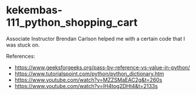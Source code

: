 # kekembas-111_python_shopping_cart

Associate Instructor Brendan Carlson helped me with a certain code that I was stuck on.

References:

 - https://www.geeksforgeeks.org/pass-by-reference-vs-value-in-python/
 - https://www.tutorialspoint.com/python/python_dictionary.htm
 - https://www.youtube.com/watch?v=MZZSMaEAC2g&t=260s
 - https://www.youtube.com/watch?v=IH4tog2DHt4&t=2133s
